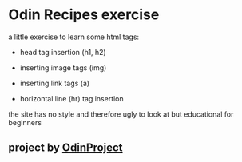 # Odin Recipes exercise

a little exercise to learn some html tags:

-   head tag insertion (h1, h2)

-   inserting image tags (img)

-   inserting link tags (a)

-   horizontal line (hr) tag insertion

the site has no style and therefore ugly to look at but educational for
beginners

## project by [OdinProject](https://www.theodinproject.com/)
